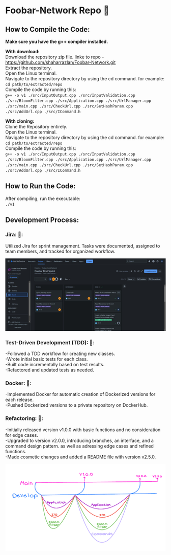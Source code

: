 # Foobar-Network Repo :rocket:

## How to Compile the Code:

__Make sure you have the g++ compiler installed.__

__With download:__  
Download the repository zip file. linke to repo - https://github.com/shaharrazlan/Foobar-Network.git  
Extract the repository.  
Open the Linux terminal.  
Navigate to the repository directory by using the cd command. for example: 
`cd path/to/extracted/repo`  
Compile the code by running this:  
`g++ -o v1 ./src/InputOutput.cpp ./src/InputValidation.cpp ./src/BloomFilter.cpp ./src/Application.cpp ./src/UrlManager.cpp ./src/main.cpp ./src/CheckUrl.cpp ./src/SetHashParam.cpp ./src/AddUrl.cpp ./src/ICommand.h`

__With cloning:__  
Clone the Repository entirely.  
Open the Linux terminal.  
Navigate to the repository directory by using the cd command. for example:  
`cd path/to/extracted/repo`  
Compile the code by running this:  
`g++ -o v1 ./src/InputOutput.cpp ./src/InputValidation.cpp ./src/BloomFilter.cpp ./src/Application.cpp ./src/UrlManager.cpp ./src/main.cpp ./src/CheckUrl.cpp ./src/SetHashParam.cpp ./src/AddUrl.cpp ./src/ICommand.h`

## How to Run the Code:  
After compiling, run the executable:  
`./v1`

## Development Process:
### Jira: 🌻:  
Utilized Jira for sprint management. Tasks were documented, assigned to team members, and tracked for organized workflow.

![Jira](proof/jira.png)

### Test-Driven Development (TDD): 🌻:  
-Followed a TDD workflow for creating new classes.  
-Wrote initial basic tests for each class.  
-Built code incrementally based on test results.  
-Refactored and updated tests as needed.

### Docker: 🌻:  
-Implemented Docker for automatic creation of Dockerized versions for each release.  
-Pushed Dockerized versions to a private repository on DockerHub.

### Refactoring: 🌻:  
-Initially released version v1.0.0 with basic functions and no consideration for edge cases.  
-Upgraded to version v2.0.0, introducing branches, an interface, and a command design pattern. as well as adressing edge cases and refined functions.  
-Made cosmetic changes and added a README file with version v2.5.0.

![Workflow](proof/workflow.png)





